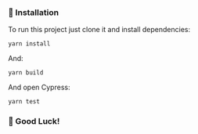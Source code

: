 
### 🔧 Installation

To run this project just clone it and install dependencies:

```
yarn install
```

And:

```
yarn build
```

And open Cypress:

```
yarn test
```
### 🔧 Good Luck!





